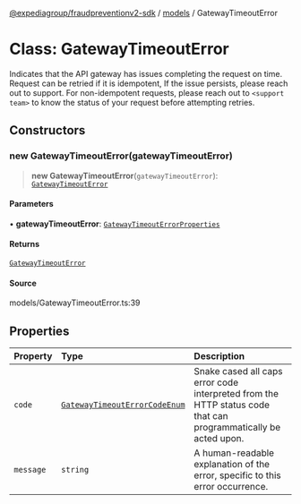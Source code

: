 [@expediagroup/fraudpreventionv2-sdk](../../index.md) / [models](../index.md) / GatewayTimeoutError

# Class: GatewayTimeoutError

Indicates that the API gateway has issues completing the request on time. Request can be retried if it is idempotent, If the issue persists, please reach out to support. For non-idempotent requests, please reach out to `<support team>` to know the status of your request before attempting retries.

## Constructors

### new GatewayTimeoutError(gatewayTimeoutError)

> **new GatewayTimeoutError**(`gatewayTimeoutError`): [`GatewayTimeoutError`](GatewayTimeoutError.md)

#### Parameters

• **gatewayTimeoutError**: [`GatewayTimeoutErrorProperties`](../interfaces/GatewayTimeoutErrorProperties.md)

#### Returns

[`GatewayTimeoutError`](GatewayTimeoutError.md)

#### Source

models/GatewayTimeoutError.ts:39

## Properties

| Property | Type | Description |
| :------ | :------ | :------ |
| `code` | [`GatewayTimeoutErrorCodeEnum`](../type-aliases/GatewayTimeoutErrorCodeEnum.md) | Snake cased all caps error code interpreted from the HTTP status code that can programmatically be acted upon. |
| `message` | `string` | A human-readable explanation of the error, specific to this error occurrence. |
